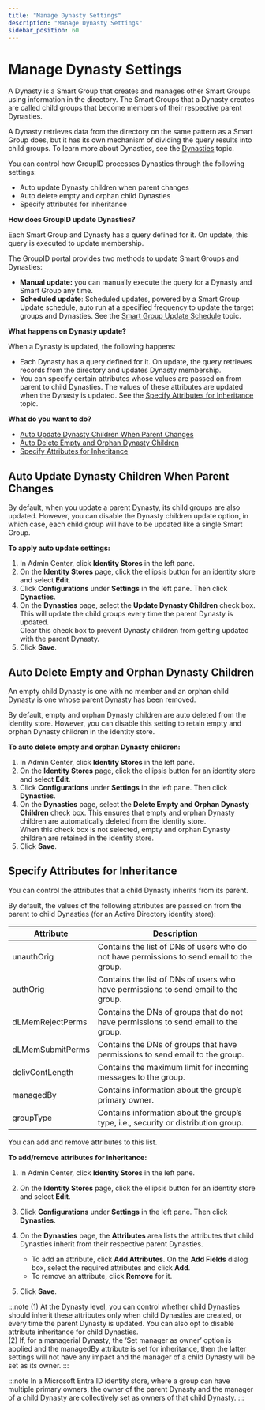 ```yaml
---
title: "Manage Dynasty Settings"
description: "Manage Dynasty Settings"
sidebar_position: 60
---
```


# Manage Dynasty Settings

A Dynasty is a Smart Group that creates and manages other Smart Groups using information in the
directory. The Smart Groups that a Dynasty creates are called child groups that become members of
their respective parent Dynasties.

A Dynasty retrieves data from the directory on the same pattern as a Smart Group does, but it has
its own mechanism of dividing the query results into child groups. To learn more about Dynasties,
see the [Dynasties](/docs/directorymanager/11.0/admincenter/general/concepts.md#dynasties)
topic.

You can control how GroupID processes Dynasties through the following settings:

- Auto update Dynasty children when parent changes
- Auto delete empty and orphan child Dynasties
- Specify attributes for inheritance

**How does GroupID update Dynasties?**

Each Smart Group and Dynasty has a query defined for it. On update, this query is executed to update
membership.

The GroupID portal provides two methods to update Smart Groups and Dynasties:

- **Manual update:** you can manually execute the query for a Dynasty and Smart Group any time.
- **Scheduled update**: Scheduled updates, powered by a Smart Group Update schedule, auto run at a
  specified frequency to update the target groups and Dynasties. See the
  [Smart Group Update Schedule](/docs/directorymanager/11.0/admincenter/schedule/smartgroupupdate.md)
  topic.

**What happens on Dynasty update?**

When a Dynasty is updated, the following happens:

- Each Dynasty has a query defined for it. On update, the query retrieves records from the directory
  and updates Dynasty membership.
- You can specify certain attributes whose values are passed on from parent to child Dynasties. The
  values of these attributes are updated when the Dynasty is updated. See the
  [Specify Attributes for Inheritance](#specify-attributes-for-inheritance) topic.

**What do you want to do?**

- [Auto Update Dynasty Children When Parent Changes](#auto-update-dynasty-children-when-parent-changes)
- [Auto Delete Empty and Orphan Dynasty Children](#auto-delete-empty-and-orphan-dynasty-children)
- [Specify Attributes for Inheritance](#specify-attributes-for-inheritance)

## Auto Update Dynasty Children When Parent Changes

By default, when you update a parent Dynasty, its child groups are also updated. However, you can
disable the Dynasty children update option, in which case, each child group will have to be updated
like a single Smart Group.

**To apply auto update settings:**

1. In Admin Center, click **Identity Stores** in the left pane.
2. On the **Identity Stores** page, click the ellipsis button for an identity store and select
   **Edit**.
3. Click **Configurations** under **Settings** in the left pane. Then click **Dynasties**.
4. On the **Dynasties** page, select the **Update Dynasty Children** check box. This will update the
   child groups every time the parent Dynasty is updated.  
   Clear this check box to prevent Dynasty children from getting updated with the parent Dynasty.
5. Click **Save**.

## Auto Delete Empty and Orphan Dynasty Children

An empty child Dynasty is one with no member and an orphan child Dynasty is one whose parent Dynasty
has been removed.

By default, empty and orphan Dynasty children are auto deleted from the identity store. However, you
can disable this setting to retain empty and orphan Dynasty children in the identity store.

**To auto delete empty and orphan Dynasty children:**

1. In Admin Center, click **Identity Stores** in the left pane.
2. On the **Identity Stores** page, click the ellipsis button for an identity store and select
   **Edit**.
3. Click **Configurations** under **Settings** in the left pane. Then click **Dynasties**.
4. On the **Dynasties** page, select the **Delete Empty and Orphan Dynasty Children** check box.
   This ensures that empty and orphan Dynasty children are automatically deleted from the identity
   store.  
   When this check box is not selected, empty and orphan Dynasty children are retained in the
   identity store.
5. Click **Save**.

## Specify Attributes for Inheritance

You can control the attributes that a child Dynasty inherits from its parent.

By default, the values of the following attributes are passed on from the parent to child Dynasties
(for an Active Directory identity store):

| Attribute        | Description                                                                               |
| ---------------- | ----------------------------------------------------------------------------------------- |
| unauthOrig       | Contains the list of DNs of users who do not have permissions to send email to the group. |
| authOrig         | Contains the list of DNs of users who have permissions to send email to the group.        |
| dLMemRejectPerms | Contains the DNs of groups that do not have permissions to send email to the group.       |
| dLMemSubmitPerms | Contains the DNs of groups that have permissions to send email to the group.              |
| delivContLength  | Contains the maximum limit for incoming messages to the group.                            |
| managedBy        | Contains information about the group’s primary owner.                                     |
| groupType        | Contains information about the group’s type, i.e., security or distribution group.        |

You can add and remove attributes to this list.

**To add/remove attributes for inheritance:**

1. In Admin Center, click **Identity Stores** in the left pane.
2. On the **Identity Stores** page, click the ellipsis button for an identity store and select
   **Edit**.
3. Click **Configurations** under **Settings** in the left pane. Then click **Dynasties**.
4. On the **Dynasties** page, the **Attributes** area lists the attributes that child Dynasties
   inherit from their respective parent Dynasties.

    - To add an attribute, click **Add Attributes**. On the **Add Fields** dialog box, select the
      required attributes and click **Add**.
    - To remove an attribute, click **Remove** for it.

5. Click **Save**.

:::note
(1) At the Dynasty level, you can control whether child Dynasties should inherit these
attributes only when child Dynasties are created, or every time the parent Dynasty is updated. You
can also opt to disable attribute inheritance for child Dynasties.  
(2) If, for a managerial Dynasty, the ‘Set manager as owner’ option is applied and the managedBy
attribute is set for inheritance, then the latter settings will not have any impact and the manager
of a child Dynasty will be set as its owner.
:::


:::note
In a Microsoft Entra ID identity store, where a group can have multiple primary owners, the
owner of the parent Dynasty and the manager of a child Dynasty are collectively set as owners of
that child Dynasty.
:::
